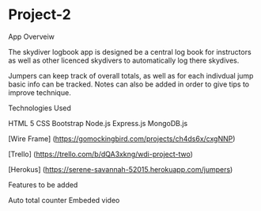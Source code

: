 # Project-2

App Overveiw

The skydiver logbook app is designed be a central log book for instructors as well as other licenced skydivers to automatically log there skydives.

Jumpers can keep track of overall totals, as well as for each indivdual jump basic info can be tracked. Notes can also be added in order to give tips to improve technique.

Technologies Used

HTML 5
CSS
Bootstrap
Node.js
Express.js
MongoDB.js



[Wire Frame] (https://gomockingbird.com/projects/ch4ds6x/cxgNNP)

[Trello] (https://trello.com/b/dQA3xkng/wdi-project-two)

[Herokus] (https://serene-savannah-52015.herokuapp.com/jumpers)


Features to be added

Auto total counter
Embeded video 